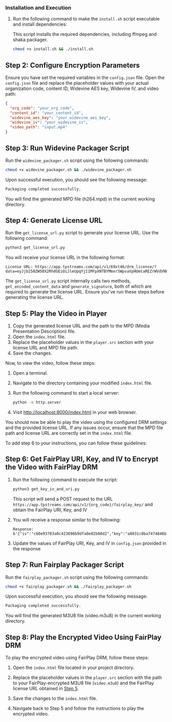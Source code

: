 ### Installation and Execution

1. Run the following command to make the `install.sh` script executable and install dependencies:

   This script installs the required dependencies, including ffmpeg and shaka packager.

   ```bash
   chmod +x install.sh && ./install.sh
   ```

## Step 2: Configure Encryption Parameters

Ensure you have set the required variables in the `config.json` file. Open the `config.json` file and replace the placeholder values with your actual organization code, content ID, Widevine AES key, Widevine IV, and video path:

```json
{
  "org_code": "your_org_code",
  "content_id": "your_content_id",
  "widevine_aes_key": "your_widevine_aes_key",
  "widevine_iv": "your_widevine_iv",
  "video_path": "input.mp4"
}
```

## Step 3: Run Widevine Packager Script

Run the `widevine_packager.sh` script using the following commands:

```bash
chmod +x widevine_packager.sh && ./widevine_packager.sh
```


Upon successful execution, you should see the following message:

```bash
Packaging completed successfully.
```

You will find the generated MPD file (h264.mpd) in the current working directory.



## Step 4: Generate License URL

Run the `get_license_url.py` script to generate your license URL. Use the following command:

```bash
python3 get_license_url.py
```

You will receive your license URL in the following format:

```
License URL: https://app.tpstreams.com/api/v1/69xt46/drm_license/?data=eyJjb250ZW50X2RhdGEiOiJleUpqYjI1MFpXNTBYMmxrSWpvaVpHUmtaREZrWVdVNE9EWXlORE5pWlRnMU56RTJZekZtWWpnNE9UVTJORFVpTENKa2NtMWZkSGx3WlNJNkluZHBaR1YyYVc1bElpd2laRzkzYm14dllXUWlPbVpoYkhObGZRPT0iLCJzaWduYXR1cmUiOiI5QkM5aTloTFVMWHlmaXlBdXE5aHRhRGZYb3FRam9PWGtDOWlVbGd5Z3R3PSJ9
```
The `get_license_url.py` script internally calls two methods, `get_encoded_content_data` and `generate_signature`, both of which are required to generate the license URL. Ensure you've run these steps before generating the license URL.


## Step 5: Play the Video in Player

1. Copy the generated license URL and the path to the MPD (Media Presentation Description) file.
2. Open the `index.html` file.
3. Replace the placeholder values in the `player.src` section with your license URL and MPD file path.
4. Save the changes.

Now, to view the video, follow these steps:

1. Open a terminal.
2. Navigate to the directory containing your modified `index.html` file.
3. Run the following command to start a local server:

    ```bash
    python -m http.server
    ```

4. Visit [http://localhost:8000/index.html](http://localhost:8000/index.html) in your web browser.

You should now be able to play the video using the configured DRM settings and the provided license URL. If any issues occur, ensure that the MPD file path and license URL are correctly set in the `index.html` file.

To add step 6 to your instructions, you can follow these guidelines:


## Step 6: Get FairPlay URI, Key, and IV to Encrypt the Video with FairPlay DRM


1. Run the following command to execute the script:

    ```bash
    python3 get_key_iv_and_uri.py
    ```
    This script will send a POST request to the URL `https://app.tpstreams.com/api/v1/{org_code}/fairplay_key/` and obtain the FairPlay URI, Key, and IV
   
2. You will receive a response similar to the following:

    ```plaintext
    Response: b'{"iv":"c60e93703a0c423696b9dfa0e02b60d2","key":"a8031c8ba7474846b137ffc328cf2304","uri":"skd://4a961191b7764338b8a6ca3259023c2d"}'
    ```

3. Update the values of FairPlay URI, Key, and IV in `config.json` provided in the response

## Step 7: Run Fairplay Packager Script

Run the `fairplay_packager.sh` script using the following commands:

```bash
chmod +x fairplay_packager.sh && ./fairplay_packager.sh
```


Upon successful execution, you should see the following message:

```bash
Packaging completed successfully.
```

You will find the generated M3U8 file (video.m3u8) in the current working directory.

## Step 8: Play the Encrypted Video Using FairPlay DRM

To play the encrypted video using FairPlay DRM, follow these steps:

1. Open the `index.html` file located in your project directory.

2. Replace the placeholder values in the `player.src` section with the path to your FairPlay-encrypted M3U8 file (`video.m3u8`) and the FairPlay license URL obtained in [Step 5](#step-5-play-the-video-in-player).

3. Save the changes to the `index.html` file.

4. Navigate back to Step 5 and follow the instructions to play the encrypted video.
